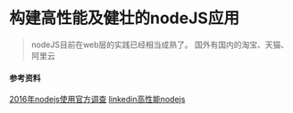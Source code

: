 # 构建高性能及健壮的nodeJS应用

> nodeJS目前在web层的实践已经相当成熟了。
> 国外有国内的淘宝、天猫、阿里云







#### 参考资料
[2016年nodejs使用官方调查](https://nodejs.org/static/documents/2016-survey-report.pdf)
[linkedin高性能nodejs](https://engineering.linkedin.com/nodejs/blazing-fast-nodejs-10-performance-tips-linkedin-mobile)